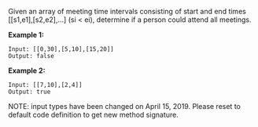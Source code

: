 Given an array of meeting time intervals consisting of start and end times [[s1,e1],[s2,e2],...] (si < ei), determine if a person could attend all meetings.

**Example 1:**
```
Input: [[0,30],[5,10],[15,20]]
Output: false
```
**Example 2:**
```
Input: [[7,10],[2,4]]
Output: true
```
NOTE: input types have been changed on April 15, 2019. Please reset to default code definition to get new method signature.

